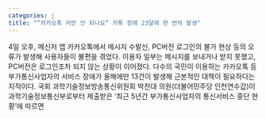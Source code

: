 ```yaml
---
categories: j
title: "“카카오톡 저만 안 되나요” 카톡 장애 23달에 한 번씩 발생"
---
```

4일 오후, 메신저 앱 카카오톡에서 메시지 수발신, PC버전 로그인의 불가 현상 등의 오류가 발생해 사용자들이 불편을 겪었다. 이용자 일부는 메시지를 보내거나 받지 못했고, PC버전은 로그인조차 되지 않는 상황이 이어졌다. 다수의 국민이 이용하는 카카오톡 등 부가통신사업자의 서비스 장애가 올해에만 13건이 발생해 근본적인 대책이 필요하다는 지적이다. 국회 과학기술정보방송통신위원회 박찬대 의원(더불어민주당 인천연수갑)이 과학기술정보통신부로부터 제출받은 &lsquo;최근 5년간 부가통신사업자의 통신서비스 중단 현황&rsquo;에 따르면